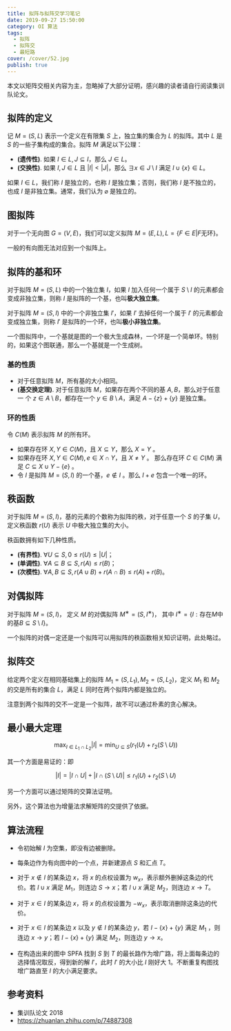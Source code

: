 ```yaml
---
title: 拟阵与拟阵交学习笔记
date: 2019-09-27 15:50:00
category: OI 算法
tags:
  - 拟阵
  - 拟阵交
  - 最短路
cover: /cover/52.jpg
publish: true
---
```


本文以矩阵交相关内容为主，忽略掉了大部分证明，感兴趣的读者请自行阅读集训队论文。

## 拟阵的定义

记 $M = (S, L)$ 表示一个定义在有限集 $S$ 上，独立集的集合为 $L$ 的拟阵。其中 $L$ 是 $S$ 的一些子集构成的集合。拟阵 $M$ 满足以下公理：

- **(遗传性)**. 如果 $I \in L, J \subseteq I$，那么 $J \in L$。
- **(交换性)**. 如果 $I,J \in L$ 且 $|I| < |J|$，那么 $\exists x \in J \setminus I$ 满足 $I \cup \{x\} \in L$。

如果 $I \in L$，我们称 $I$ 是独立的，也称 $I$ 是独立集；否则，我们称 $I$ 是不独立的，也成 $I$ 是非独立集。通常，我们认为 $\varnothing$ 是独立的。

<!--more-->

## 图拟阵

对于一个无向图 $G = (V, E)$，我们可以定义拟阵 $M = (E, L), L = \{F \in E | F \text{无环}\}$。

一般的有向图无法对应到一个拟阵上。

## 拟阵的基和环

对于拟阵 $M = (S,L)$ 中的一个独立集 $I$，如果 $I$ 加入任何一个属于 $S \setminus I$ 的元素都会变成非独立集，则称 $I$ 是拟阵的一个基，也叫**极大独立集**。

对于拟阵 $M = (S,I)$ 中的一个非独立集 $I'$，如果 $I'$ 去掉任何一个属于 $I'$ 的元素都会变成独立集，则称 $I'$ 是拟阵的一个环，也叫**极小非独立集**。

一个图拟阵中，一个基就是图的一个极大生成森林，一个环是一个简单环。特别的，如果这个图联通，那么一个基就是一个生成树。

### 基的性质

* 对于任意拟阵 $M$，所有基的大小相同。
* **(基交换定理)**. 对于任意拟阵 $M$，如果存在两个不同的基 $A, B$，那么对于任意一 个 $z \in A\setminus B$，都存在一个 $y \in B\setminus A$，满足 $A − \{z\} + \{y\}$ 是独立集。

### 环的性质

令 $C(M)$ 表示拟阵 $M$ 的所有环。

* 如果存在环 $X, Y \in C(M)$，且 $X \subseteq Y$，那么 $X = Y$ 。
* 如果存在环 $X, Y \in C(M), e \in X ∩ Y$，且 $X \neq Y$ 。 那么存在环 $C \in C(M)$ 满足 $C ⊆ X ∪ Y − \{e\}$ 。
* 令 $I$ 是拟阵 $M = (S, I)$ 的一个基，$e \notin I$ 。那么 $I + e$ 包含一个唯一的环。

## 秩函数

对于拟阵 $M = (S, I)$，基的元素的个数称为拟阵的秩，对于任意一个 $S$ 的子集 $U$，定义秩函数 $r(U)$ 表示 $U$ 中极大独立集的大小。

秩函数拥有如下几种性质。
* **(有界性)**. $∀U ⊆ S, 0 ≤ r(U) ≤ |U|$；
* **(单调性)**. $∀A ⊆ B ⊆ S, r(A) ≤ r(B)$；
* **(次模性)**. $∀A, B ⊆ S, r(A ∪ B) + r(A ∩ B) ≤ r(A) + r(B)$。

## 对偶拟阵

对于拟阵 $M = (S, I)$， 定义 $M$ 的对偶拟阵 $M^∗ = (S, I^∗)$， 其中 $I^∗ = \{I : \text{存在}M\text{中的基} B ⊆ S \setminus I \}$。

一个拟阵的对偶一定还是一个拟阵可以用拟阵的秩函数相关知识证明，此处略过。

## 拟阵交

给定两个定义在相同基础集上的拟阵 $M_1 = (S, L_1), M_2 = (S, L_2)$，定义 $M_1$ 和 $M_2$ 的交是所有的集合 $L$，满足 $L$ 同时在两个拟阵内都是独立的。

注意到两个拟阵的交不一定是一个拟阵，故不可以通过朴素的贪心解决。

## 最小最大定理

$$
\max_{I \in L_{1} \cap L_{2}} |I| = \min_{U \subseteq S}\left(r_{1}(U)+r_{2}(S \setminus U)\right)
$$

其一个方面是易证的：即

$$|I| = |I \cap U| + |I \cap (S \setminus U)| \leq r_1(U) + r_2(S \setminus U)$$

另一个方面可以通过矩阵的交算法证明。

另外，这个算法也为增量法求解矩阵的交提供了依据。

## 算法流程

* 令初始解 $I$ 为空集，即没有边被删除。

* 每条边作为有向图中的一个点，并新建源点 $S$ 和汇点 $T$。

* 对于 $x \notin I$ 的某条边 $x$，将 $x$ 的点权设置为 $w_x$，表示额外删掉这条边的代价。若 $I ∪ x$ 满足 $M_1$，则连边 $S \rightarrow x$；若 $I ∪ x$ 满足 $M_2$，则连边 $x \rightarrow T$。

* 对于 $x \in I$ 的某条边 $x$，将 $x$ 的点权设置为 $−w_x$，表示取消删除这条边的代价。

* 对于 $x \in I$ 的某条边 $x$ 以及 $y \notin I$ 的某条边 $y$，若 $I - \{x\} + \{y\}$ 满足 $M_1$ ，则连边 $x \rightarrow y$；若 $I - \{x\} + \{y\}$ 满足 $M_2$，则连边 $y \rightarrow x$。

* 在构造出来的图中 SPFA 找到 $S$ 到 $T$ 的最长路作为增广路，将上面每条边的选择情况取反，得到新的解 $I'$，此时 $I'$ 的大小比 $I$ 刚好大 1。不断重复构图找增广路直至 $I$ 的大小满足要求。

## 参考资料

* 集训队论文 2018
* https://zhuanlan.zhihu.com/p/74887308
<!-- * https://c.memset0.cn/data/User/admin/home/OI/Library/%E5%A4%9A%E6%A0%A1%E9%9B%86%E8%AE%AD/2019%E6%9D%AD%E7%94%B5ACM/R6/Editorial.pdf -->